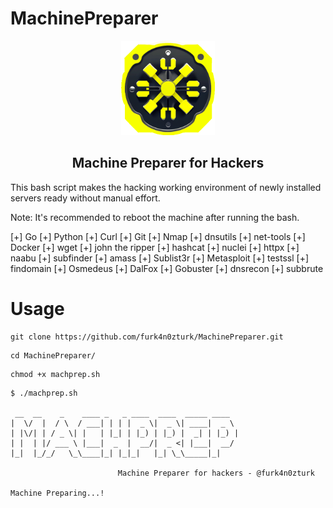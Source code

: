 # MachinePreparer

<p align="center"> <img width="150" src="img/logo.png" alt="Brand logo">
</p>
<h2 align="center"> Machine Preparer for Hackers</h2>

This bash script makes the hacking working environment of newly installed servers ready without manual effort.

Note: It's recommended to reboot the machine after running the bash.

[+] Go
[+] Python
[+] Curl
[+] Git
[+] Nmap
[+] dnsutils
[+] net-tools
[+] Docker
[+] wget
[+] john the ripper
[+] hashcat
[+] nuclei
[+] httpx
[+] naabu
[+] subfinder
[+] amass
[+] Sublist3r
[+] Metasploit
[+] testssl
[+] findomain
[+] Osmedeus
[+] DalFox
[+] Gobuster
[+] dnsrecon
[+] subbrute

# Usage

```
git clone https://github.com/furk4n0zturk/MachinePreparer.git
```
```
cd MachinePreparer/
```
```
chmod +x machprep.sh
```
```
$ ./machprep.sh

 __  __    _    ____ _   _ ____  ____  _____ ____
|  \/  |  / \  / ___| | | |  _ \|  _ \| ____|  _ \
| |\/| | / _ \| |   | |_| | |_) | |_) |  _| | |_) |
| |  | |/ ___ \ |___|  _  |  __/|  _ <| |___|  __/
|_|  |_/_/   \_\____|_| |_|_|   |_| \_\_____|_|

                        Machine Preparer for hackers - @furk4n0zturk

Machine Preparing...!

```
